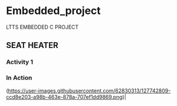 # Embedded_project
LTTS EMBEDDED C PROJECT

## SEAT HEATER

### Activity 1

### In Action

(https://user-images.githubusercontent.com/62830313/127742809-ccd8e203-a98b-463e-878a-707ef1dd9869.png)|

